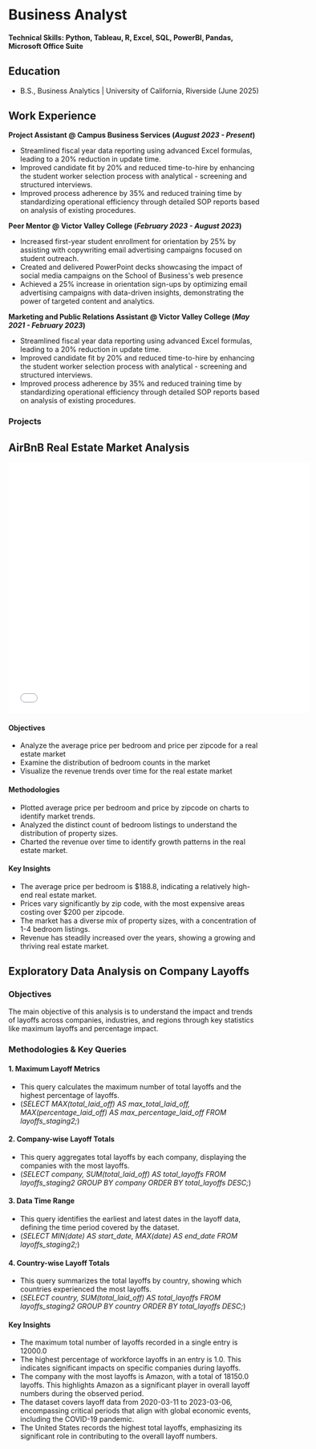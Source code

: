 # Business Analyst

#### Technical Skills: Python, Tableau, R, Excel, SQL, PowerBI, Pandas, Microsoft Office Suite

## Education
- B.S., Business Analytics | University of California, Riverside (June 2025)

## Work Experience
**Project Assistant @ Campus Business Services (_August 2023 - Present_)**
- Streamlined fiscal year data reporting using advanced Excel formulas, leading to a 20% reduction in update time.
- Improved candidate fit by 20% and reduced time-to-hire by enhancing the student worker selection process with analytical - screening and structured interviews.
- Improved process adherence by 35% and reduced training time by standardizing operational efficiency through detailed SOP reports based on analysis of existing procedures.

**Peer Mentor @ Victor Valley College (_February 2023 - August 2023_)**
- Increased first-year student enrollment for orientation by 25% by assisting with copywriting email advertising campaigns focused on student outreach.
- Created and delivered PowerPoint decks showcasing the impact of social media campaigns on the School of Business's web presence
- Achieved a 25% increase in orientation sign-ups by optimizing email advertising campaigns with data-driven insights, demonstrating the power of targeted content and analytics.

**Marketing and Public Relations Assistant @ Victor Valley College (_May 2021 - February 2023_)**
- Streamlined fiscal year data reporting using advanced Excel formulas, leading to a 20% reduction in update time.
- Improved candidate fit by 20% and reduced time-to-hire by enhancing the student worker selection process with analytical - screening and structured interviews.
- Improved process adherence by 35% and reduced training time by standardizing operational efficiency through detailed SOP reports based on analysis of existing procedures.

### Projects
## AirBnB Real Estate Market Analysis

<embed src="assets/img/AirBnB Full Project.pdf" width="600" height="500" alt="pdf">

#### Objectives
- Analyze the average price per bedroom and price per zipcode for a real estate market
- Examine the distribution of bedroom counts in the market
- Visualize the revenue trends over time for the real estate market

#### Methodologies
- Plotted average price per bedroom and price by zipcode on charts to identify market trends.
- Analyzed the distinct count of bedroom listings to understand the distribution of property sizes.
- Charted the revenue over time to identify growth patterns in the real estate market. 

#### Key Insights
- The average price per bedroom is $188.8, indicating a relatively high-end real estate market.
- Prices vary significantly by zip code, with the most expensive areas costing over $200 per zipcode.
- The market has a diverse mix of property sizes, with a concentration of 1-4 bedroom listings.
- Revenue has steadily increased over the years, showing a growing and thriving real estate market.

## Exploratory Data Analysis on Company Layoffs

### Objectives
The main objective of this analysis is to understand the impact and trends of layoffs across companies, industries, and regions through key statistics like maximum layoffs and percentage impact. 

### Methodologies & Key Queries

#### 1. Maximum Layoff Metrics
- This query calculates the maximum number of total layoffs and the highest percentage of layoffs.
- (_SELECT MAX(total_laid_off) AS max_total_laid_off, MAX(percentage_laid_off) AS max_percentage_laid_off
FROM layoffs_staging2;_)

#### 2. Company-wise Layoff Totals
- This query aggregates total layoffs by each company, displaying the companies with the most layoffs.
- (_SELECT company, SUM(total_laid_off) AS total_layoffs
FROM layoffs_staging2
GROUP BY company
ORDER BY total_layoffs DESC;_)

#### 3. Data Time Range
- This query identifies the earliest and latest dates in the layoff data, defining the time period covered by the dataset.
- (_SELECT MIN(date) AS start_date, MAX(date) AS end_date
FROM layoffs_staging2;_)

#### 4. Country-wise Layoff Totals
- This query summarizes the total layoffs by country, showing which countries experienced the most layoffs.
- (_SELECT country, SUM(total_laid_off) AS total_layoffs
FROM layoffs_staging2
GROUP BY country
ORDER BY total_layoffs DESC;_)

#### Key Insights
- The maximum total number of layoffs recorded in a single entry is 12000.0
- The highest percentage of workforce layoffs in an entry is 1.0. This indicates significant impacts on specific companies during layoffs.
- The company with the most layoffs is Amazon, with a total of 18150.0 layoffs. This highlights Amazon as a significant player in overall layoff numbers during the observed period.
- The dataset covers layoff data from 2020-03-11 to 2023-03-06, encompassing critical periods that align with global economic events, including the COVID-19 pandemic.
- The United States records the highest total layoffs, emphasizing its significant role in contributing to the overall layoff numbers.










